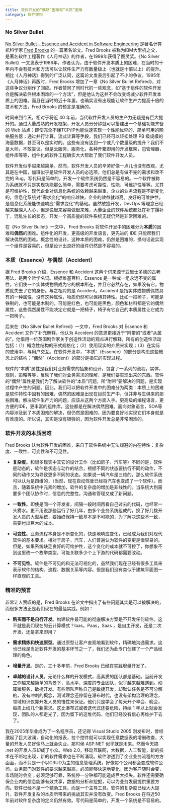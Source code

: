 ```yaml
---
title: 软件开发的“偶然”困难和“本质”困难
category: 软件架构
---
```


### No Silver Bullet

[No Silver Bullet – Essence and Accident in Software Engineering](https://en.wikipedia.org/wiki/No_Silver_Bullet) 是著名计算机科学家 [Fred Brooks](https://en.wikipedia.org/wiki/Fred_Brooks) 的一篇著名论文。Fred Brooks 被称为IBM大型机之父，是著名软件工程著作《人月神话》的作者，在1999年获得了图灵奖。《No Silver Bullet》一文发表于1986年，作者认为，由于软件开发本质上的困难，在当时的十年内不会有技术和方法可以让软件生产力有数量级上（也就是十倍以上）的提升。相比《人月神话》得到的广泛认同，这篇论文发表后引起了不小的争议。1995年《人月神话》再版时，Fred Brooks 增加了一章《No Silver Bullet Refired》，对这些争议分别作了回应。作者赞同了同时代的一些观念，如“基于组件的软件开发会是解决软件根本困难的一个方法”，但是他认为这并不会改变或减少软件开发本质上的困难。而且在当时的近十年里，也确实没有出现能让软件生产力提高十倍的技术和方法，Fred Brooks 的预言是准确的。

时间来到今天，相对于将近 40 年前，当代软件开发人员的生产力无疑是有巨大提升的。通过大量成熟的开发框架，开发人员分分钟就可以搭建出一个基础功能齐备的 Web 站点；即使完全不懂TCP/IP也能快速实现一个性能优异的、简单可用的网络服务器；通过并行计算，流式计算等手段，我们已经可以轻松处理 PB 级规模的海量数据，甚至可以是实时的。这些有没有达到一个或几个数量级的提升？我们不是大师，不敢妄议。但是云服务，服务化，各种开箱即用的开发框架，包管理器，组件库等等，组件化的软件工程确实大大帮助了我们软件开发人员。

软件开发似乎越来越简单。然而，软件开发人员的辛劳好像一点儿也没有改观，尤其是在中国，加班似乎是软件开发人员的必选项，他们总是有做不完的需求和改不完的 Bug。写代码是简单的，开发一个软件系统仍然是不容易的。一个软件被称为系统就不只是实现功能那么简单，需要考虑可靠性、性能、可维护性等等。尤其是可维护性，现代企业对信息化系统的依赖越来越重，企业的业务流程是不断变化的，信息化系统对“需求变化“的响应越快，企业的效益就越高。良好的可维护性，是信息化系统能快速响应”需求变化”的基础。虽然敏捷开发，DevOps 等理念已经越来越深入人心，但是说起来容易做起来难，大量企业的软件系统都处在补丁摞补丁，混乱生长的状态，开发一个高质量的软件系统无疑仍然是非常困难的。 

在《No Silver Bullet》一文中， Fred Brooks 将软件开发中的困难分为**本质**的困难和**偶然**的困难。组件化的开发，更高级的开发语言，更先进的 IDE 只能帮我们解决偶然的困难。概念性的设计，这种本质的困难，仍然是困难的，换句话说实现一个组件是容易的，但是设计出良好的组件仍然是不容易的。

### 本质（Essence）与偶然（Accident）

据 Fred Brooks 介绍，Essence 和 Accident 这两个词来源于亚里士多德的古老用法，是两个哲学名词。根据维基百科，Essence 是一种或一组永远不变的属性，它们使一个实体或物质成为它的根本所在，并且它必然存在，如果没有它，物质就失去了它的身份。与之相对的是 Accident。Accident 是指实体或物质偶然具有的一种属性，没有这种属性，物质仍然可以保持其特性。比如一把椅子，可能是铁制的，也可能是木制的，可能是红色，也可能是黑色，颜色和材料都是它的偶然属性，这些偶然属性不能决定它就是一把椅子，椅子有它自己的本质属性让它成为一把椅子。

后来在《No Silver Bullet Refired》一文中，Fred Brooks 对 Essence 和 Accident 又作了补充解释，他认为 Accident 的意思更接近于“附带的”或者“从属的”。他借用一位英国剧作家关于创造性活动的观点进行解释，所有的创造性活动包括：（1）概念性结构的形式规格化；（2）使用现实的介质来实现；（3）在实际的使用中，与用户交互。在软件开发中，“本质”（Essence）的部分是构思这些概念上的结构；“偶然”（Accident）的部分是指它的实现过程。

软件的“本质”属性是我们对业务需求的抽象和设计，包含了一系列的流程，实体，规则，策略等等，反映了我们对业务需求的理解，是我们要实现出来的东西。软件的“偶然”属性是我们为了解决软件的“本质”问题，所“附带”要解决的问题，是实现过程中产生的问题。因此，我们可以把软件开发中的困难分为两类：本质上的困难是软件特性中固有的困难，偶然的困难是出现在目前生产中，但并非与生俱来的那些困难。解决软件生产力的问题，应该从这两个方面入手。更高级的编程语言，更方便的IDE，更丰富的组件库，这些都是在解决偶然困难。面向对象语言，SOA等内容涉及到了本质困难的解决，但仍然是困难的，因为要良好地实现它们本身就是有难度的。所以说，其实是没有银弹的，因为软件开发总是非常困难的。

### 软件开发的本质困难

Fred Brooks 认为软件开发的困难，来自于软件系统中无法规避的内在特性：复杂度、一致性、可变性和不可见性。

* **复杂度**。和很多现实中其它的设计工作（比如房子，汽车等）不同的是，软件是动态的，软件是状态与动作的结合，根据不同的状态要执行不同的动作，不同的动作又为导致更多不同的状态。如果说一辆汽车是三维的，那么软件系统可以认为是四维的，（当然，现在自动驾驶已经将汽车也变成了一个软件）。而且，随着系统中元素的增加，软件的复杂度的增加是非线性的。当系统大到需要多个团队协作时，信息的完整性，沟通和管理又成了新问题。
  
* **一致性**。即使是同一个开发者，间隔一段时间再看自己过去的代码，也经常一头雾水。更不用说那些运行了好几年，由多个业务系统组成的，换了好几拨开发人员的大型系统，要始终保持一致基本是不可能的，为了解决这些不一致，需要付出巨大的成本。
  
* **可变性**。业务流程本身是不断变化的，快速地响应变化，已经成为我们对现代软件的基本要求。相对于房子，汽车，人们普遍认为软件的变更是很容易的。但是，如果系统缺乏良好的可维护性，这个变化的成本就不可控了，你想象不到这里改一个枚举类型，可能关联多少个上下游的代码都需要改动。
  
* **不可见性**。软件是不可见的和无法可视化的，虽然我们现在已经有很多工具来表示软件的结构、流程、数据关系等内容。但是我们没有类似于建筑平面图一样直观的工具。

### 精准的预言  

非常让人赞叹的是，Fred Brooks 在论文中指出了有些问题其实是可以被解决的，而很多方法正是我们现在的最佳实践，例如：

* **购买而不是自行开发**。构建软件最可能的彻底解决方案是不开发任何软件。这不就是我们现在的云计算模式？Iaas，Paas，Saas ，是自主开发，还是二次开发，还是拿来即用？

* **需求精练和快速原型**。通过原型让客户直观地看到软件，精确地沟通需求。这也已经是当近软件开发的基本环节之一了，我们还为此专门创建了一个产品经理的角色。

* **增量开发**。是的，三十多年前，Fred Brooks 已经在实践增量开发了。

* **卓越的设计人员**。无论什么样的开发模式，高素质的团队都是基础。当前开发工作越来越简单的背景下，高水平、深度的专业团队，似乎越来越难遇到。动辄微服务，敏捷开发。有些团队声称自己是敏捷开发，却默认任务是不可分解的，没有冲刺的概念，测试理念还停留在瀑布时代，也没有架构治理的理念，领域知识仅靠开发人员的悟性来保证。他们只是学会了每天开个早会、晚会，每周上线几个新需求。这比瀑布式或者迭代式还要危险，持续 1 年以上就会发现，团队的人都走光了，因为留下的这堆代码，他们已经没有信心再维护下去了。

我在2005年毕业成为了一名程序员，还记得 Visual Studio 2005 刚发布时，曾经激起了巨大波澜，自动化的报表，拉个控件就可以实现任意数据表的增删改查，大量的开发人员好像马上就会失业。那时侯 ASP.NET 似乎就是未来。然而今天搞 .net 的开发人员却成了小众。Web 2.0，移动互联网，大数据，人工智能，新的技术在不断地出现，新的软件需求也在不断涌现。软件渗透到了企业业务流程的方方面面，而不只是一个以CRUD为主的信息管理系统，好像每个公司都会变成软件公司。业务部门对软件的要求越来越高，必须能够快速地变化，因为客户随时会变，市场随时会变；必须足够可靠，系统停一分钟都可能造成巨大损失。软件还需要确保企业内的信息能够有效共享，数据的分析和挖掘，可以为业务发展提供重要方向。软件已经不是一个辅助工具，而是一个主导工具。软件的复杂度已经大大提升，软件开发复杂的本质所带来的挑战其实并没有改变。Fred Brooks 在将近50年前对软件复杂度的定义仍然有效。写代码是简单的，开发一个系统是不容易的。

